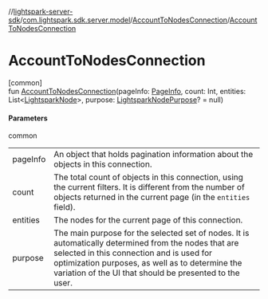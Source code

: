 //[lightspark-server-sdk](../../../index.md)/[com.lightspark.sdk.server.model](../index.md)/[AccountToNodesConnection](index.md)/[AccountToNodesConnection](-account-to-nodes-connection.md)

# AccountToNodesConnection

[common]\
fun [AccountToNodesConnection](-account-to-nodes-connection.md)(pageInfo: [PageInfo](../-page-info/index.md), count: Int, entities: List&lt;[LightsparkNode](../-lightspark-node/index.md)&gt;, purpose: [LightsparkNodePurpose](../-lightspark-node-purpose/index.md)? = null)

#### Parameters

common

| | |
|---|---|
| pageInfo | An object that holds pagination information about the objects in this connection. |
| count | The total count of objects in this connection, using the current filters. It is different from the number of objects returned in the current page (in the `entities` field). |
| entities | The nodes for the current page of this connection. |
| purpose | The main purpose for the selected set of nodes. It is automatically determined from the nodes that are selected in this connection and is used for optimization purposes, as well as to determine the variation of the UI that should be presented to the user. |
